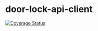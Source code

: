 # door-lock-api-client
[![Coverage Status](https://coveralls.io/repos/rwwarren/door-lock-api-client/badge.svg?branch=master)](https://coveralls.io/r/rwwarren/door-lock-api-client?branch=master)

